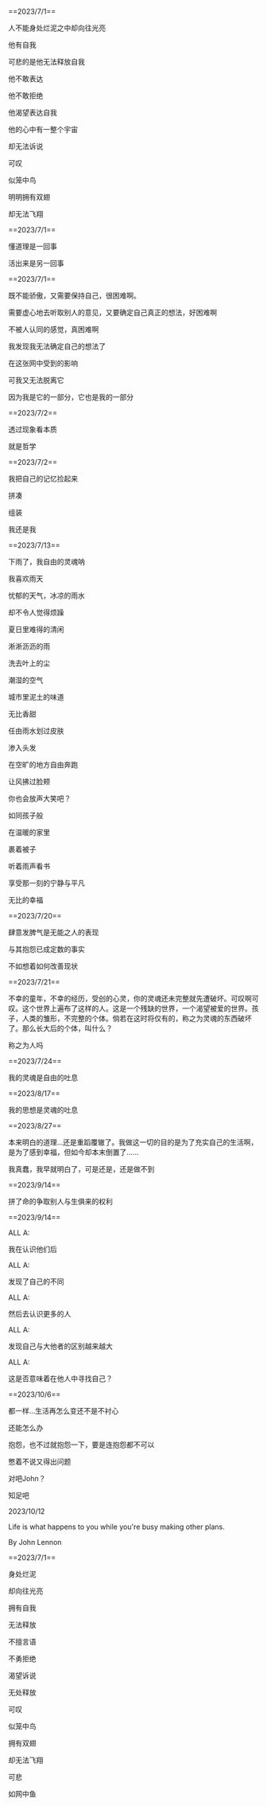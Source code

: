 ==2023/7/1==

人不能身处烂泥之中却向往光亮

他有自我

可悲的是他无法释放自我

他不敢表达

他不敢拒绝

他渴望表达自我

他的心中有一整个宇宙

却无法诉说

可叹

似笼中鸟

明明拥有双翅

却无法飞翔

  

==2023/7/1==

懂道理是一回事

活出来是另一回事

  

==2023/7/1==

既不能骄傲，又需要保持自己，很困难啊。

需要虚心地去听取别人的意见，又要确定自己真正的想法，好困难啊

不被人认同的感觉，真困难啊

我发现我无法确定自己的想法了

在这张网中受到的影响

可我又无法脱离它

因为我是它的一部分，它也是我的一部分

  

==2023/7/2==

透过现象看本质

就是哲学

  

==2023/7/2==

我把自己的记忆捡起来

拼凑

组装

我还是我

  

==2023/7/13==

下雨了，我自由的灵魂呐

我喜欢雨天

忧郁的天气，冰凉的雨水

却不令人觉得烦躁

夏日里难得的清闲

淅淅沥沥的雨

洗去叶上的尘

潮湿的空气

城市里泥土的味道

无比香甜

  

任由雨水划过皮肤

渗入头发

在空旷的地方自由奔跑

让风拂过脸颊

你也会放声大笑吧？

如同孩子般

在温暖的家里

裹着被子

听着雨声看书

享受那一刻的宁静与平凡

无比的幸福

  

==2023/7/20==

肆意发脾气是无能之人的表现

与其抱怨已成定数的事实

不如想着如何改善现状

  

==2023/7/21==

不幸的童年，不幸的经历，受创的心灵，你的灵魂还未完整就先遭破坏。可叹啊可叹。这个世界上遍布了这样的人。这是一个残缺的世界，一个渴望被爱的世界。孩子，人类的雏形，不完整的个体。倘若在这时将仅有的，称之为灵魂的东西破坏了。那么长大后的个体，叫什么？

称之为人吗

  
  

==2023/7/24==

我的灵魂是自由的吐息

  

==2023/8/17==

我的思想是灵魂的吐息

  
  

==2023/8/27==

本来明白的道理…还是重蹈覆辙了。我做这一切的目的是为了充实自己的生活啊，是为了感到幸福，但如今却本末倒置了……

我真蠢，我早就明白了，可是还是，还是做不到

  

==2023/9/14==

拼了命的争取别人与生俱来的权利

  
  

==2023/9/14==

ALL A:

我在认识他们后

  

ALL A:

发现了自己的不同

  

ALL A:

然后去认识更多的人

  

ALL A:

发现自己与大他者的区别越来越大

  

ALL A:

这是否意味着在他人中寻找自己？

  
  

==2023/10/6==

都一样…生活再怎么变还不是不衬心

还能怎么办

抱怨，也不过就抱怨一下，要是连抱怨都不可以

憋着不说又得出问题

对吧John？

知足吧

  

2023/10/12

Life is what happens to you while you're busy making other plans.

By John Lennon

  

==2023/7/1==

身处烂泥

却向往光亮

拥有自我

无法释放

不擅言语

不勇拒绝

渴望诉说

无处释放

  

可叹

似笼中鸟

拥有双翅

却无法飞翔

  

可悲

如网中鱼